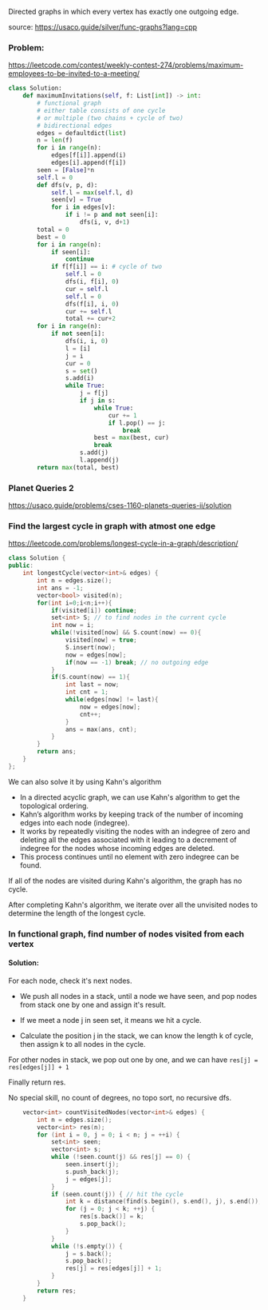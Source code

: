 Directed graphs in which every vertex has exactly one outgoing edge.

source: https://usaco.guide/silver/func-graphs?lang=cpp

### Problem:

https://leetcode.com/contest/weekly-contest-274/problems/maximum-employees-to-be-invited-to-a-meeting/

```python
class Solution:
    def maximumInvitations(self, f: List[int]) -> int:
        # functional graph
        # either table consists of one cycle
        # or multiple (two chains + cycle of two)
        # bidirectional edges 
        edges = defaultdict(list)
        n = len(f)
        for i in range(n):
            edges[f[i]].append(i)
            edges[i].append(f[i])
        seen = [False]*n
        self.l = 0
        def dfs(v, p, d):
            self.l = max(self.l, d)
            seen[v] = True
            for i in edges[v]:
                if i != p and not seen[i]:
                    dfs(i, v, d+1)
        total = 0
        best = 0
        for i in range(n):
            if seen[i]:
                continue
            if f[f[i]] == i: # cycle of two
                self.l = 0
                dfs(i, f[i], 0)
                cur = self.l
                self.l = 0
                dfs(f[i], i, 0)
                cur += self.l
                total += cur+2
        for i in range(n):
            if not seen[i]:
                dfs(i, i, 0)
                l = [i]
                j = i
                cur = 0
                s = set()
                s.add(i)
                while True:
                    j = f[j]
                    if j in s:
                        while True:
                            cur += 1
                            if l.pop() == j:
                                break
                        best = max(best, cur)
                        break
                    s.add(j)
                    l.append(j)
        return max(total, best)
```

### Planet Queries 2

https://usaco.guide/problems/cses-1160-planets-queries-ii/solution

### Find the largest cycle in graph with atmost one edge

https://leetcode.com/problems/longest-cycle-in-a-graph/description/

```cpp
class Solution {
public:
    int longestCycle(vector<int>& edges) {
        int n = edges.size();
        int ans = -1;
        vector<bool> visited(n);
        for(int i=0;i<n;i++){
            if(visited[i]) continue;
            set<int> S; // to find nodes in the current cycle
            int now = i;
            while(!visited[now] && S.count(now) == 0){
                visited[now] = true;
                S.insert(now);
                now = edges[now];
                if(now == -1) break; // no outgoing edge
            }
            if(S.count(now) == 1){
                int last = now;
                int cnt = 1;
                while(edges[now] != last){
                    now = edges[now];
                    cnt++;
                }
                ans = max(ans, cnt);
            }
        }
        return ans;
    }
};
```

We can also solve it by using Kahn's algorithm

* In a directed acyclic graph, we can use Kahn's algorithm to get the topological ordering. 
* Kahn’s algorithm works by keeping track of the number of incoming edges into each node (indegree). 
* It works by repeatedly visiting the nodes with an indegree of zero and deleting all the edges associated with it leading to a decrement of indegree for the nodes whose incoming edges are deleted. 
* This process continues until no element with zero indegree can be found.

If all of the nodes are visited during Kahn's algorithm, the graph has no cycle.

After completing Kahn's algorithm, we iterate over all the unvisited nodes to determine the length of the longest cycle. 

### In functional graph, find number of nodes visited from each vertex

#### Solution:

For each node, check it's next nodes.

* We push all nodes in a stack,
until a node we have seen,
and pop nodes from stack one by one and assign it's result.

* If we meet a node j in seen set,
it means we hit a cycle.

* Calculate the position j in the stack,
we can know the length k of cycle,
then assign k to all nodes in the cycle.

For other nodes in stack,
we pop out one by one,
and we can have `res[j] = res[edges[j]] + 1`

Finally return res.

No special skill,
no count of degrees,
no topo sort,
no recursive dfs.

```cpp
    vector<int> countVisitedNodes(vector<int>& edges) {
        int n = edges.size();
        vector<int> res(n);
        for (int i = 0, j = 0; i < n; j = ++i) {
            set<int> seen;
            vector<int> s;
            while (!seen.count(j) && res[j] == 0) {
                seen.insert(j);
                s.push_back(j);
                j = edges[j];
            }
            if (seen.count(j)) { // hit the cycle
                int k = distance(find(s.begin(), s.end(), j), s.end());
                for (j = 0; j < k; ++j) {
                    res[s.back()] = k;
                    s.pop_back();
                }
            }
            while (!s.empty()) {
                j = s.back();
                s.pop_back();
                res[j] = res[edges[j]] + 1;
            }
        }
        return res;
    }
```
